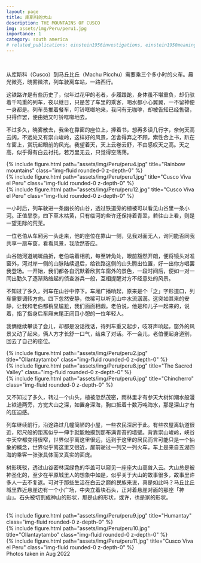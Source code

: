 ```yaml
---
layout: page
title: 库斯科的大山
description: THE MOUNTAINS OF CUSCO
img: assets/img/Peru/peru1.jpg
importance: 1
category: south america
# related_publications: einstein1956investigations, einstein1950meaning
---
```


<!-- Every project has a beautiful feature showcase page.
It's easy to include images in a flexible 3-column grid format.
Make your photos 1/3, 2/3, or full width.

To give your project a background in the portfolio page, just add the img tag to the front matter like so: -->

 <!--    ---
    layout: page
    title: project
    description: a project with a background image
    img: /assets/img/12.jpg
    --- -->

<br/>

从库斯科（Cusco）到马丘比丘（Machu Picchu）需要乘三个多小时的火车。晨光微亮，晓雾微浓，列车驶离车站，一路西行。

这铁路许是有些历史了，似年过花甲的老者，步履踉跄，身体虽不堪重负，却仍驮着千吨重的列车，夜以继日，只是苦了车里的乘客，喝水都小心翼翼，一不留神便一身都是。列车员推着餐车，叮铃哐啷地来，我问有无咖啡，却被告知已经售罄，只得作罢，便由她又叮铃哐啷地去。

不过多久，晓雾散去，我坐在靠窗的座位上，捧着书，想再多读几行字，奈何天高云阔，不远处又有崇山峻岭，这样好的风景，怎舍得弃之不顾，索性合上书，趴在车窗上，赏玩起眼前的风光。我望着天，天上云卷云舒，不由感叹天之高。天之高，似乎得有白云衬托，若万里无云，只觉得空荡荡。

<div class="row">
    <div class="col-sm mt-3 mt-md-0">
        {% include figure.html path="assets/img/Peru/peru4.jpg" title="Rainbow mountains" class="img-fluid rounded-0 z-depth-0" %}
    </div>
    <div class="col-sm mt-3 mt-md-0">
        {% include figure.html path="assets/img/Peru/peru1.jpg" title="Cusco Viva el Peru" class="img-fluid rounded-0 z-depth-0" %}
    </div>
    <div class="col-sm mt-3 mt-md-0">
        {% include figure.html path="assets/img/Peru/peru12.jpg" title="Cusco Viva el Peru" class="img-fluid rounded-0 z-depth-0" %}
    </div>
</div>

一小时后，列车驶进一条幽长的山谷，透过铁道旁的植被可以看见山谷里一条小河。正值旱季，四下草木枯黄，只有临河的些许还保持着青翠，若往山上看，则是一望无际的荒芜。

一位老伯从车厢另一头走来，他的座位在靠山一侧，见我对面无人，询问能否同我共享一扇车窗，看看风景，我欣然答应。

山谷随河道蜿蜒曲折，老伯端着相机，每至转角处，眼前豁然开朗，便将镜头对准窗外，河对岸一侧的山脉陆续退后，给铁路这侧的山头腾出位置，好一出你方唱罢我登场。一开始，我们都各自沉默着欣赏车窗外的景色，一段时间后，便如一对一同出勤久了逐渐熟络起的侦查游兵一般，互相提醒对方不经意处的风景。

不知过了多久，列车在山谷中停下。车厢广播响起，原来是个「之」字形道口，列车需要调转方向。四下忽然安静，依稀可以听见山中水流潺潺。这突如其来的安静，让我和老伯都稍显尴尬，我们面面相觑。老伯说，他是和儿子一起来的，说着，指了指身后车厢末尾正闭目小憩的一位年轻人。

我俩继续攀谈了会儿，却都是没话找话，待列车重又起步，吱呀声响起，窗外的风景又动了起来，俩人方才长舒一口气，结束了对话。不一会儿，老伯便起身道别，回去了自己的座位。

<div class="row">
    <div class="col-sm mt-3 mt-md-0">
        {% include figure.html path="assets/img/Peru/peru2.jpg" title="Ollantaytambo" class="img-fluid rounded-0 z-depth-0" %}
    </div>
    <div class="col-sm mt-3 mt-md-0">
        {% include figure.html path="assets/img/Peru/peru8.jpg" title="The Sacred Valley" class="img-fluid rounded-0 z-depth-0" %}
    </div>
    <div class="col-sm mt-3 mt-md-0">
        {% include figure.html path="assets/img/Peru/peru6.jpg" title="Chincherro" class="img-fluid rounded-0 z-depth-0" %}
    </div>
</div>

又不知过了多久，转过一个山头，植被忽然茂密，雨林里才有参天大树如潮水般漫上铁道两旁，方觉大山之深，如置身深海，胸口抵着十数万吨海水，那是深山才有的压迫感。

列车继续前行，沿途路过几幢简陋的小屋，一些农民深居于此。有些农屋离轨道很近，咫尺般的距离似乎一伸手就能触摸到那布满青苔的墙壁。背靠崇山峻岭，峡谷中天空都变得很窄，世界似乎离这里很远，远到于这里的居民而言可能只是一个抽象的概念，世界似乎离这里又很近，屋前驶过一列又一列火车，车上是来自五湖四海的乘客一张张具体而又真实的面庞。

树影斑驳，透过山谷密林深绿色的华盖可以窥见一座座大山高耸入云。大山总是被神圣化的，至少在平原城里人的想象中如是，似乎关于大山的故事很多，故事里许多人一去不复返。可对于那些生活在白云之巅的民族来说，真是如此吗？马丘比丘城里靠近悬崖边有一个小广场，中央立着块石头，正对着悬崖对面的那座「神山」。石头被切割成神山的形状，那是山的形状，或许，也是家的形状。

<br/>

<div class="row">
    <div class="col-sm mt-3 mt-md-0">
        {% include figure.html path="assets/img/Peru/peru9.jpg" title="Humantay" class="img-fluid rounded-0 z-depth-0" %}
    </div>
    <div class="col-sm mt-3 mt-md-0">
        {% include figure.html path="assets/img/Peru/peru10.jpg" title="Ollantaytambo" class="img-fluid rounded-0 z-depth-0" %}
    </div>
    <div class="col-sm mt-3 mt-md-0">
        {% include figure.html path="assets/img/Peru/peru11.jpg" title="Cusco Viva el Peru" class="img-fluid rounded-0 z-depth-0" %}
    </div>
</div>

<div class="caption">
    Photos taken in Aug 2022
</div>

